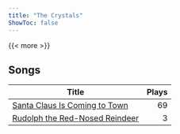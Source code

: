 ```yaml
---
title: "The Crystals"
ShowToc: false
---
```


{{< more >}}

## Songs
Title | Plays 
----- | -----: 
[Santa Claus Is Coming to Town](/songs/santa-claus-is-coming-to-town) | 69
[Rudolph the Red-Nosed Reindeer](/songs/rudolph-the-red-nosed-reindeer) | 3

